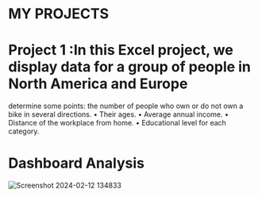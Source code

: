 # MY PROJECTS

# Project 1 :In this Excel project, we display data for a group of people in North America and Europe

determine some points: the number of people who own or do not own a bike in several directions.
•	Their ages.
•	Average annual income.
•	Distance of the workplace from home.
•	Educational level for each category.

# Dashboard Analysis
![Screenshot 2024-02-12 134833](https://github.com/momo-saad/Mohamed_Portfolio/assets/133122558/482a95bc-5980-4867-92a0-2a0e04ce0e51)
